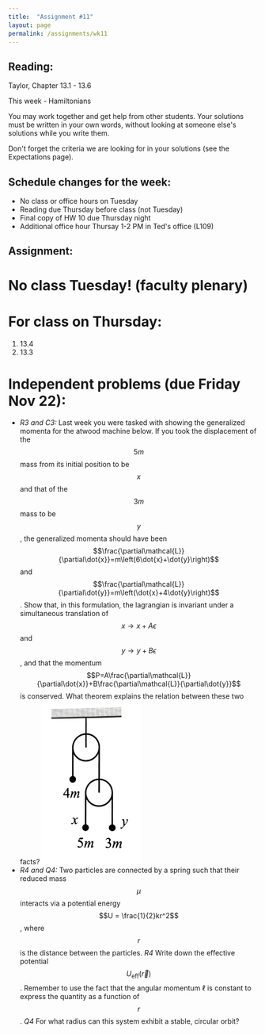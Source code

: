 ```yaml
---
title:  "Assignment #11"
layout: page
permalink: /assignments/wk11
---
```


## Reading:  
Taylor, Chapter 13.1 - 13.6

This week - Hamiltonians

You may work together and get help from other students. Your solutions must be written in your own words, without looking at someone else's solutions while you write them.

Don't forget the criteria we are looking for in your solutions (see the Expectations page).

## Schedule changes for the week:
 - No class or office hours on Tuesday
 - Reading due Thursday before class (not Tuesday)
 - Final copy of HW 10 due Thursday night
 - Additional office hour Thursay 1-2 PM in Ted's office (L109)

## Assignment:
# No class Tuesday! (faculty plenary)

# For class on Thursday:

1. 13.4
2. 13.3

# Independent problems (due Friday Nov 22):
 - *R3 and C3:* Last week you were tasked with showing the generalized momenta for the atwood machine below. If you took the displacement of the $$5m$$ mass from its initial position to be $$x$$ and that of the $$3m$$ mass to be $$y$$, the generalized momenta should have been $$\frac{\partial\mathcal{L}}{\partial\dot{x}}=m\left(6\dot{x}+\dot{y}\right)$$ and $$\frac{\partial\mathcal{L}}{\partial\dot{y}}=m\left(\dot{x}+4\dot{y}\right)$$. Show that, in this formulation, the lagrangian is invariant under a simultaneous translation of $$x\to x+A\epsilon$$ and $$y\to y+B\epsilon$$, and that the momentum $$P=A\frac{\partial\mathcal{L}}{\partial\dot{x}}+B\frac{\partial\mathcal{L}}{\partial\dot{y}}$$ is conserved.  What theorem explains the relation between these two facts?
   <img src="Thatwood.jpg" alt="Thatwood machine" width="200"/> 
 - *R4 and Q4:* Two particles are connected by a spring such that their reduced mass $$\mu$$ interacts via a potential energy $$U = \frac{1}{2}kr^2$$, where $$r$$ is the distance between the particles. *R4* Write down the effective potential $$U_\mathrm{eff}\left(\vec{r}\right)$$. Remember to use the fact that the angular momentum $\ell$ is constant to express the quantity as a function of $$r$$. *Q4* For what radius can this system exhibit a stable, circular orbit?

